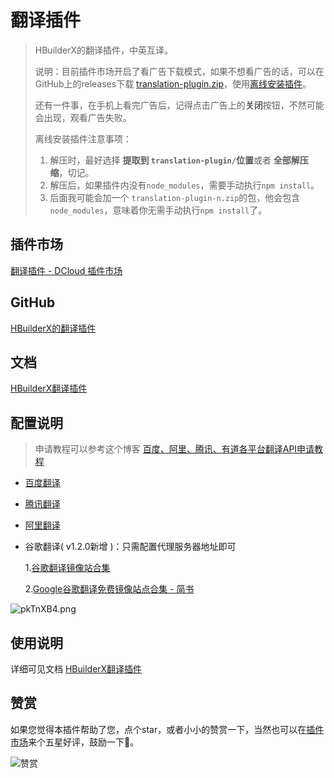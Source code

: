 ﻿

# 翻译插件

> HBuilderX的翻译插件，中英互译。
>
> 说明：目前插件市场开启了看广告下载模式，如果不想看广告的话，可以在GitHub上的releases下载 [translation-plugin.zip](https://github.com/qmcxming/translation/releases)，使用[离线安装插件](https://hx.dcloud.net.cn/Tutorial/PluginsInstall?id=offlineinstall)。
>
> 还有一件事，在手机上看完广告后，记得点击广告上的**关闭**按钮，不然可能会出现，观看广告失败。
>
> 离线安装插件注意事项：
>
> 1. 解压时，最好选择 **提取到 `translation-plugin/`位置**或者 **全部解压缩**，切记。
> 2. 解压后，如果插件内没有`node_modules`，需要手动执行`npm install`。
> 3. 后面我可能会加一个 `translation-plugin-n.zip`的包，他会包含`node_modules`，意味着你无需手动执行`npm install`了。

## 插件市场

[翻译插件 - DCloud 插件市场](https://ext.dcloud.net.cn/plugin?id=19421)

## GitHub

[HBuilderX的翻译插件](https://github.com/qmcxming/translation)

## 文档

[HBuilderX翻译插件](https://qmcxming.github.io/hbx-translation-docs/)

## 配置说明

> 申请教程可以参考这个博客 [百度、阿里、腾讯、有道各平台翻译API申请教程](https://blog.csdn.net/weixin_44253490/article/details/126365385)


- [百度翻译](https://api.fanyi.baidu.com/product/11)

- [腾讯翻译](https://cloud.tencent.com/product/tmt)

- [阿里翻译](https://www.aliyun.com/product/ai/base_alimt?source=5176.11533457&userCode=wsnup3vv)

- 谷歌翻译( v1.2.0新增 )：只需配置代理服务器地址即可

  1.[谷歌翻译镜像站合集](https://cloud.tencent.com/developer/news/1478660)

  2.[Google谷歌翻译免费镜像站点合集 - 简书](https://www.jianshu.com/p/ac66372a6922)

![pkTnXB4.png](https://s3.bmp.ovh/imgs/2024/12/26/81e1164642ae99c5.png)

## 使用说明

详细可见文档 [HBuilderX翻译插件](https://qmcxming.github.io/hbx-translation-docs/)

## 赞赏

如果您觉得本插件帮助了您，点个star，或者小小的赞赏一下，当然也可以在[插件市场](https://ext.dcloud.net.cn/plugin?id=19421)来个五星好评，鼓励一下🐶。

![赞赏](https://qmcxming.github.io/static/pay.png)
